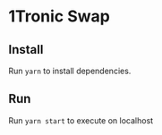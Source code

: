 # 1Tronic Swap

## Install
Run `yarn` to install dependencies.

## Run
Run `yarn start` to execute on localhost
